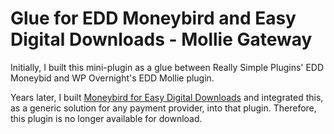 # Glue for EDD Moneybird and Easy Digital Downloads - Mollie Gateway

Initially, I built this mini-plugin as a glue between Really Simple Plugins' EDD Moneybid and WP Overnight's EDD Mollie plugin.

Years later, I built [Moneybird for Easy Digital Downloads](https://daan.dev/wordpress/moneybird-easy-digital-downloads/) and integrated this, as a generic solution for any payment provider, into that plugin. Therefore, this plugin is no longer available for download.
